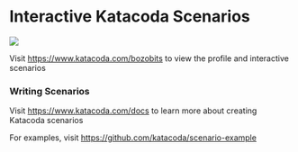 # Interactive Katacoda Scenarios

[![](http://shields.katacoda.com/katacoda/bozobits/count.svg)](https://www.katacoda.com/bozobits "Get your profile on Katacoda.com")

Visit https://www.katacoda.com/bozobits to view the profile and interactive scenarios

### Writing Scenarios
Visit https://www.katacoda.com/docs to learn more about creating Katacoda scenarios

For examples, visit https://github.com/katacoda/scenario-example
